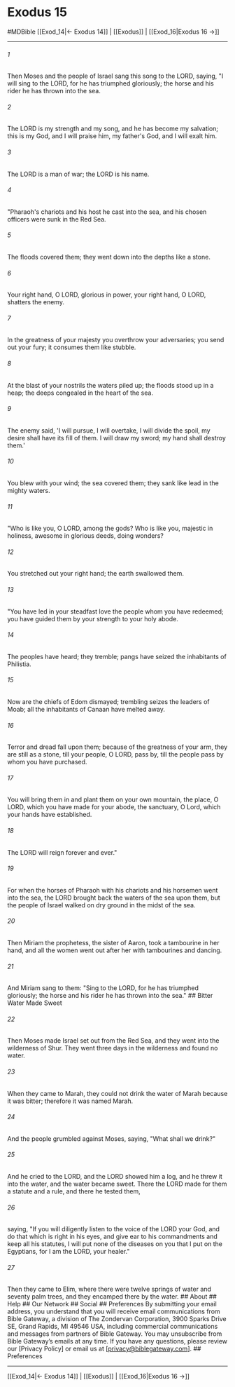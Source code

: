 # Exodus 15
#MDBible
[[Exod_14|← Exodus 14]] | [[Exodus]] | [[Exod_16|Exodus 16 →]]

***


###### 1 
Then Moses and the people of Israel sang this song to the LORD, saying, "I will sing to the LORD, for he has triumphed gloriously; the horse and his rider he has thrown into the sea. 

###### 2 
The LORD is my strength and my song, and he has become my salvation; this is my God, and I will praise him, my father's God, and I will exalt him. 

###### 3 
The LORD is a man of war; the LORD is his name. 

###### 4 
"Pharaoh's chariots and his host he cast into the sea, and his chosen officers were sunk in the Red Sea. 

###### 5 
The floods covered them; they went down into the depths like a stone. 

###### 6 
Your right hand, O LORD, glorious in power, your right hand, O LORD, shatters the enemy. 

###### 7 
In the greatness of your majesty you overthrow your adversaries; you send out your fury; it consumes them like stubble. 

###### 8 
At the blast of your nostrils the waters piled up; the floods stood up in a heap; the deeps congealed in the heart of the sea. 

###### 9 
The enemy said, 'I will pursue, I will overtake, I will divide the spoil, my desire shall have its fill of them. I will draw my sword; my hand shall destroy them.' 

###### 10 
You blew with your wind; the sea covered them; they sank like lead in the mighty waters. 

###### 11 
"Who is like you, O LORD, among the gods? Who is like you, majestic in holiness, awesome in glorious deeds, doing wonders? 

###### 12 
You stretched out your right hand; the earth swallowed them. 

###### 13 
"You have led in your steadfast love the people whom you have redeemed; you have guided them by your strength to your holy abode. 

###### 14 
The peoples have heard; they tremble; pangs have seized the inhabitants of Philistia. 

###### 15 
Now are the chiefs of Edom dismayed; trembling seizes the leaders of Moab; all the inhabitants of Canaan have melted away. 

###### 16 
Terror and dread fall upon them; because of the greatness of your arm, they are still as a stone, till your people, O LORD, pass by, till the people pass by whom you have purchased. 

###### 17 
You will bring them in and plant them on your own mountain, the place, O LORD, which you have made for your abode, the sanctuary, O Lord, which your hands have established. 

###### 18 
The LORD will reign forever and ever." 

###### 19 
For when the horses of Pharaoh with his chariots and his horsemen went into the sea, the LORD brought back the waters of the sea upon them, but the people of Israel walked on dry ground in the midst of the sea. 

###### 20 
Then Miriam the prophetess, the sister of Aaron, took a tambourine in her hand, and all the women went out after her with tambourines and dancing. 

###### 21 
And Miriam sang to them: "Sing to the LORD, for he has triumphed gloriously; the horse and his rider he has thrown into the sea." ## Bitter Water Made Sweet 

###### 22 
Then Moses made Israel set out from the Red Sea, and they went into the wilderness of Shur. They went three days in the wilderness and found no water. 

###### 23 
When they came to Marah, they could not drink the water of Marah because it was bitter; therefore it was named Marah. 

###### 24 
And the people grumbled against Moses, saying, "What shall we drink?" 

###### 25 
And he cried to the LORD, and the LORD showed him a log, and he threw it into the water, and the water became sweet. There the LORD made for them a statute and a rule, and there he tested them, 

###### 26 
saying, "If you will diligently listen to the voice of the LORD your God, and do that which is right in his eyes, and give ear to his commandments and keep all his statutes, I will put none of the diseases on you that I put on the Egyptians, for I am the LORD, your healer." 

###### 27 
Then they came to Elim, where there were twelve springs of water and seventy palm trees, and they encamped there by the water. ## About ## Help ## Our Network ## Social ## Preferences By submitting your email address, you understand that you will receive email communications from Bible Gateway, a division of The Zondervan Corporation, 3900 Sparks Drive SE, Grand Rapids, MI 49546 USA, including commercial communications and messages from partners of Bible Gateway. You may unsubscribe from Bible Gateway&rsquo;s emails at any time. If you have any questions, please review our [Privacy Policy] or email us at [privacy@biblegateway.com]. ## Preferences

***

[[Exod_14|← Exodus 14]] | [[Exodus]] | [[Exod_16|Exodus 16 →]]
